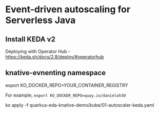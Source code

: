 # Event-driven autoscaling for Serverless Java

## Install KEDA v2

Deploying with Operator Hub - https://keda.sh/docs/2.8/deploy/#operatorhub

## knative-evnenting namespace

export KO_DOCKER_REPO=YOUR_CONTAINER_REGISTRY

For example, `export KO_DOCKER_REPO=quay.io/danieloh30`

ko apply -f quarkus-eda-knative-demo/kube/01-autoscaler-keda.yaml
